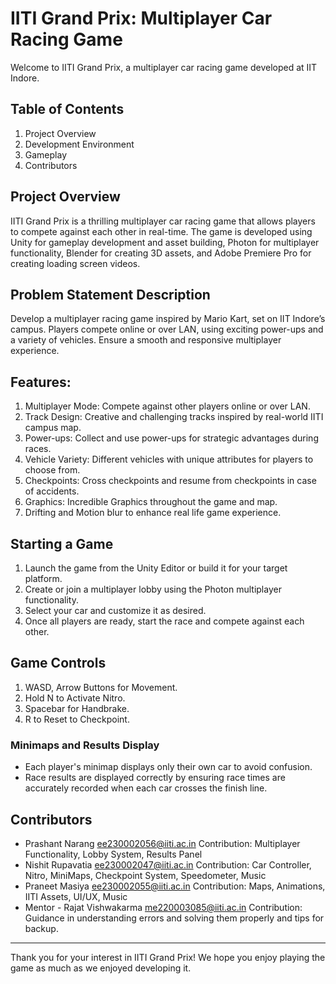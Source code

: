 # IITI Grand Prix: Multiplayer Car Racing Game

Welcome to IITI Grand Prix, a multiplayer car racing game developed at IIT Indore. 

## Table of Contents
1. Project Overview
2. Development Environment
3. Gameplay
4. Contributors

## Project Overview
IITI Grand Prix is a thrilling multiplayer car racing game that allows players to compete against each other in real-time. The game is developed using Unity for gameplay development and asset building, Photon for multiplayer functionality, Blender for creating 3D assets, and Adobe Premiere Pro for creating loading screen videos.

## Problem Statement Description
Develop a multiplayer racing game inspired by Mario Kart, set on IIT Indore’s campus. Players compete online or over LAN, using exciting power-ups and a variety of vehicles. Ensure a smooth and responsive multiplayer experience.

## Features:
1. Multiplayer Mode: Compete against other players online or over LAN.
2. Track Design: Creative and challenging tracks inspired by real-world IITI campus map.
3. Power-ups: Collect and use power-ups for strategic advantages during races.
4. Vehicle Variety: Different vehicles with unique attributes for players to choose from.
5. Checkpoints: Cross checkpoints and resume from checkpoints in case of accidents.
6. Graphics: Incredible Graphics throughout the game and map.
7. Drifting and Motion blur to enhance real life game experience.

## Starting a Game
1. Launch the game from the Unity Editor or build it for your target platform.
2. Create or join a multiplayer lobby using the Photon multiplayer functionality.
3. Select your car and customize it as desired.
4. Once all players are ready, start the race and compete against each other.

## Game Controls
1. WASD, Arrow Buttons for Movement.
2. Hold N to Activate Nitro.
3. Spacebar for Handbrake.
4. R to Reset to Checkpoint.

### Minimaps and Results Display
- Each player's minimap displays only their own car to avoid confusion.
- Race results are displayed correctly by ensuring race times are accurately recorded when each car crosses the finish line.

## Contributors
- Prashant Narang
  ee230002056@iiti.ac.in
  Contribution: Multiplayer Functionality, Lobby System, Results Panel
- Nishit Rupavatia
  ee230002047@iiti.ac.in
  Contribution: Car Controller, Nitro, MiniMaps, Checkpoint System, Speedometer, Music
- Praneet Masiya
  ee230002055@iiti.ac.in
  Contribution: Maps, Animations, IITI Assets, UI/UX, Music 
- Mentor - Rajat Vishwakarma
  me220003085@iiti.ac.in
  Contribution: Guidance in understanding errors and solving them properly and tips for backup.
  
---

Thank you for your interest in IITI Grand Prix! We hope you enjoy playing the game as much as we enjoyed developing it. 
